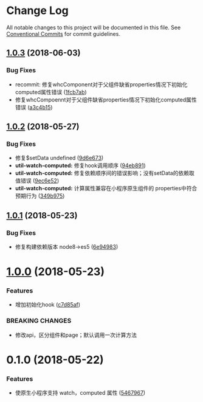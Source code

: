 # Change Log

All notable changes to this project will be documented in this file.
See [Conventional Commits](https://conventionalcommits.org) for commit guidelines.

<a name="1.0.3"></a>
## [1.0.3](https://github.com/tolerance-go/weapp-start/compare/weapp-util-watch-computed@1.0.2...weapp-util-watch-computed@1.0.3) (2018-06-03)


### Bug Fixes

* recommit: 修复whcComponent对于父组件缺省properties情况下初始化computed属性错误 ([1fcb7ab](https://github.com/tolerance-go/weapp-start/commit/1fcb7ab))
* 修复whcCompoennt对于父组件缺省properties情况下初始化computed属性错误 ([a3c4b15](https://github.com/tolerance-go/weapp-start/commit/a3c4b15))




<a name="1.0.2"></a>
## [1.0.2](https://github.com/tolerance-go/weapp-start/compare/weapp-util-watch-computed@1.0.1...weapp-util-watch-computed@1.0.2) (2018-05-27)


### Bug Fixes

*  修复$setData undefined ([9d6e673](https://github.com/tolerance-go/weapp-start/commit/9d6e673))
* **util-watch-computed:**  修复hook调用顺序 ([94eb891](https://github.com/tolerance-go/weapp-start/commit/94eb891))
* **util-watch-computed:** 修复依赖顺序间的错误影响；没有setData的依赖取值错误 ([9ec6e52](https://github.com/tolerance-go/weapp-start/commit/9ec6e52))
* **util-watch-computed:** 计算属性兼容在小程序原生组件的 properties中符合预期行为 ([349b975](https://github.com/tolerance-go/weapp-start/commit/349b975))




<a name="1.0.1"></a>
## [1.0.1](https://github.com/tolerance-go/weapp-cli/compare/weapp-util-watch-computed@1.0.0...weapp-util-watch-computed@1.0.1) (2018-05-23)


### Bug Fixes

* 修复构建依赖版本 node8->es5 ([6e94983](https://github.com/tolerance-go/weapp-cli/commit/6e94983))




<a name="1.0.0"></a>
# [1.0.0](https://github.com/tolerance-go/weapp-cli/compare/weapp-util-watch-computed@0.1.0...weapp-util-watch-computed@1.0.0) (2018-05-23)


### Features

* 增加初始化hook ([c7d85af](https://github.com/tolerance-go/weapp-cli/commit/c7d85af))


### BREAKING CHANGES

* 修改api，区分组件和page；默认调用一次计算方法




<a name="0.1.0"></a>
# 0.1.0 (2018-05-22)


### Features

* 使原生小程序支持 watch，computed 属性 ([5467967](https://github.com/tolerance-go/weapp-cli/commit/5467967))
